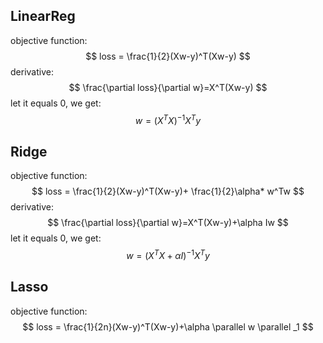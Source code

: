 ## LinearReg

objective function:
$$
loss = \frac{1}{2}(Xw-y)^T(Xw-y)
$$
derivative:
$$
\frac{\partial loss}{\partial w}=X^T(Xw-y)
$$
let it equals 0, we get:
$$
w = (X^TX)^{-1}X^Ty
$$


## Ridge

objective function:
$$
loss = \frac{1}{2}(Xw-y)^T(Xw-y)+ \frac{1}{2}\alpha* w^Tw
$$
derivative:
$$
\frac{\partial loss}{\partial w}=X^T(Xw-y)+\alpha Iw
$$
let it equals 0, we get:
$$
w = (X^TX+\alpha I)^{-1}X^Ty
$$


## Lasso

objective function:
$$
loss = \frac{1}{2n}(Xw-y)^T(Xw-y)+\alpha \parallel w \parallel _1
$$
